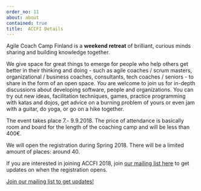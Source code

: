 ```yaml
---
order_no: 11
about: about
contained: true
title:  ACCFI Details
---
```


Agile Coach Camp Finland is a **weekend retreat** of brilliant, curious minds sharing and building knowledge together.

We give space for great things to emerge for people who help others get better in their thinking and doing - such as agile coaches / scrum masters, organizational / business coaches, consultants, tech coaches / seniors - to share in the form of an open space. *You* are welcome to join us for in-depth discussions about developing software, people and organizations. You can try out new ideas, facilitation techniques, games, practice programming with katas and dojos, get advice on a burning problem of yours or even jam with a guitar, do yoga, or go on a hike together.

The event takes place 7.- 9.9.2018. The price of attendance is basically room and board for the length of the coaching camp and will be less than 400€. 

We will open the registration during Spring 2018. There will be a limited amount of places: around 40. 

If you are interested in joining ACCFI 2018, join [our mailing list here](https://groups.google.com/forum/#!forum/accfi-2018-news/join) to get updates on when the registration opens.

  <p class="text-center"><a href="https://groups.google.com/forum/#!forum/accfi-2018-news/join" class="btn btn-primary btn-lg large-button">Join our mailing list to get updates!</a></p>

